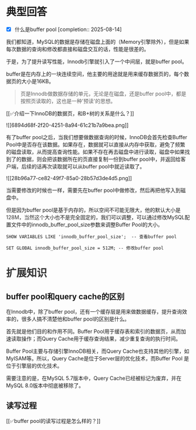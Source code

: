 # 典型回答

- [x] 什么是buffer pool  [completion:: 2025-08-14]

我们都知道，MySQL的数据是存储在磁盘上面的（Memory引擎除外），但是如果每次数据的查询和修改都直接和磁盘交互的话，性能是很差的。



于是，为了提升读写性能，Innodb引擎就引入了一个中间层，就是buffer pool。



buffer是在内存上的一块连续空间，他主要的用途就是用来缓存数据页的，每个数据页的大小是16KB。



> 页是Innodb做数据存储的单元，无论是在磁盘，还是buffer pool中，都是按照页读取的，这也是一种'预读'的思想。
>



[[✅介绍一下InnoDB的数据页，和B+树的关系是什么？]]



![[6894d68f-2f20-4251-8a94-61c21b7a9bea.png]]



有了buffer pool之后，当我们想要做数据查询的时候，InnoDB会首先检查Buffer Pool中是否存在该数据。如果存在，数据就可以直接从内存中获取，避免了频繁的磁盘读取，从而提高查询性能。如果不存在再去磁盘中进行读取，磁盘中如果找到了的数据，则会把该数据所在的页直接复制一份到buffer pool中，并返回给客户端，后续的话再次读取就可以从buffer pool中就近读取了。



![[28b96a77-ce82-49f7-85a0-28b57d3de4d5.png]]



当需要修改的时候也一样，需要先在buffer pool中做修改，然后再把他写入到磁盘中。



但是因为buffer pool是基于内存的，所以空间不可能无限大，他的默认大小是<font style="color:rgb(51, 51, 51);">128M，当然这个</font>大小也不是完全固定的，我们可以调整，可以通过修改MySQL配置文件中的innodb_buffer_pool_size参数来调整Buffer Pool的大小<font style="color:rgb(51, 51, 51);">。</font>

<font style="color:rgb(51, 51, 51);"></font>

```plain
SHOW VARIABLES LIKE 'innodb_buffer_pool_size';  -- 查看buffer pool

SET GLOBAL innodb_buffer_pool_size = 512M; -- 修改buffer pool
```

<font style="color:rgb(51, 51, 51);"></font>

# <font style="color:rgb(51, 51, 51);">扩展知识</font>


## buffer pool和query cache的区别


在Innodb中，除了buffer pool，还有一个缓存层是用来做数据缓存，提升查询效率的，很多人搞不清楚他和buffer pool的区别是什么。



首先就是他们目的和作用不同。Buffer Pool用于缓存表和索引的数据页，从而加速读取操作；而Query Cache用于缓存查询结果，减少重复查询的执行时间。



Buffer Pool主要与存储引擎InnoDB相关，而Query Cache也支持其他的引擎，如MyISAM等。所以，Query Cache是位于Server层的优化技术，而Buffer Pool 是位于引擎层的优化技术。



需要注意的是，在MySQL 5.7版本中，Query Cache已经被标记为废弃，并在MySQL 8.0版本中彻底被移除了。

  
 

## 读写过程


[[✅buffer pool的读写过程是怎么样的？]]



